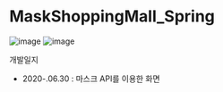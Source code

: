 # MaskShoppingMall_Spring
![image](https://user-images.githubusercontent.com/62526374/86080245-6c85ee00-bacd-11ea-9b2b-15cd328277e0.png)
![image](https://user-images.githubusercontent.com/62526374/86080263-7871b000-bacd-11ea-80e1-04437422e191.png)

개발일지
- 2020-.06.30 : 마스크 API를 이용한 화면 

